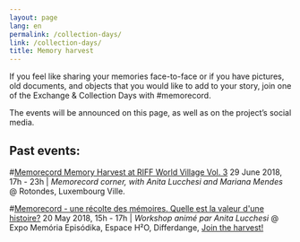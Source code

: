 ```yaml
---
layout: page
lang: en
permalink: /collection-days/
link: /collection-days/
title: Memory harvest
---
```

If you feel like sharing your memories face-to-face or if you have pictures, old documents, and objects that you would like to add to your story, join one of the Exchange & Collection Days with #memorecord. 

The events will be announced on this page, as well as on the project’s social media. 

<!-- more -->

## **Past events:**

#[Memorecord Memory Harvest at RIFF World Village Vol. 3](https://www.facebook.com/notes/riff/memorecord-a-memory-harvest-riff-world-village/1923832370994693/) 29 June 2018, 17h - 23h | *Memorecord corner, with Anita Lucchesi and Mariana Mendes* @ Rotondes, Luxembourg Ville. 

#[Memorecord - une récolte des mémoires. Quelle est la valeur d'une histoire?](https://www.c2dh.uni.lu/events/memorecord-une-recolte-des-memoires-quelle-est-la-valeur-dune-histoire) 20 May 2018, 15h - 17h | *Workshop animé par Anita Lucchesi* @ Expo Memória Episódika, Espace H²O, Differdange, [Join the harvest!](https://www.facebook.com/events/591438841226889/)



<!-- more -->
